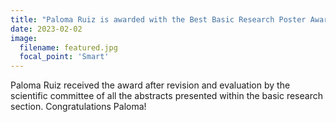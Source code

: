 ```yaml
---
title: "Paloma Ruiz is awarded with the Best Basic Research Poster Award at the XXXII Congress of the Catalan Society of Digestology."
date: 2023-02-02
image:
  filename: featured.jpg
  focal_point: 'Smart'
---
```


Paloma Ruiz received the award after revision and evaluation by the scientific committee of all the abstracts presented within the basic research section.  Congratulations Paloma!